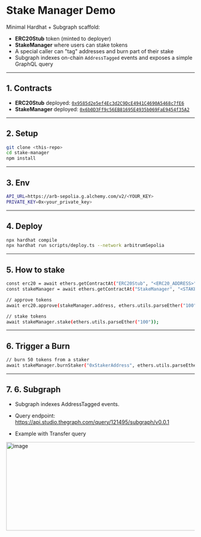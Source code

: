 # Stake Manager Demo

Minimal Hardhat + Subgraph scaffold:

- **ERC20Stub** token (minted to deployer)
- **StakeManager** where users can stake tokens
- A special caller can "tag" addresses and burn part of their stake
- Subgraph indexes on-chain `AddressTagged` events and exposes a simple GraphQL query

---

## 1. Contracts

- **ERC20Stub** deployed: [`0x9585d2e5ef4Ec3d2C9DcE4941C4690A5468c7fE6`](https://sepolia.arbiscan.io/address/0x9585d2e5ef4Ec3d2C9DcE4941C4690A5468c7fE6)
- **StakeManager** deployed: [`0x6b0D3Ff9c56EB81695E4935b069FaE9454f35A2`](https://sepolia.arbiscan.io/address/0x6b0D3Ff9c56EB81695E4935b069FaE9454f35A2)

---

## 2. Setup

```bash
git clone <this-repo>
cd stake-manager
npm install
```

---

## 3. Env

```bash
API_URL=https://arb-sepolia.g.alchemy.com/v2/<YOUR_KEY>
PRIVATE_KEY=0x<your_private_key>
```

---

## 4. Deploy

```bash
npx hardhat compile
npx hardhat run scripts/deploy.ts --network arbitrumSepolia
```

---

## 5. How to stake

```bash
const erc20 = await ethers.getContractAt("ERC20Stub", "<ERC20_ADDRESS>");
const stakeManager = await ethers.getContractAt("StakeManager", "<STAKE_MANAGER_ADDRESS>");

// approve tokens
await erc20.approve(stakeManager.address, ethers.utils.parseEther("100"));

// stake tokens
await stakeManager.stake(ethers.utils.parseEther("100"));
```

---

## 6. Trigger a Burn

```bash
// burn 50 tokens from a staker
await stakeManager.burnStaker("0xStakerAddress", ethers.utils.parseEther("50"), "fraud-detection");
```

---

## 7. 6. Subgraph

- Subgraph indexes AddressTagged events.

- Query endpoint: https://api.studio.thegraph.com/query/121495/subgraph/v0.0.1
- Example with Transfer query
<img width="750" height="237" alt="image" src="https://github.com/user-attachments/assets/af221bb9-19d8-40c1-98a7-32bd3864d17d" />

